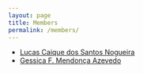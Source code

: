 ```yaml
---
layout: page
title: Members
permalink: /members/
---
```


* [Lucas Caique dos Santos Nogueira](https://github.com/lucasisconfused)
* [Gessica F. Mendonça Azevedo](https://github.com/gmazevedo)
